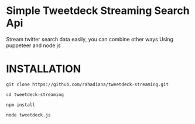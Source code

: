# Simple Tweetdeck Streaming Search Api
Stream twitter search data easily, you can combine other ways
Using puppeteer and node js

# INSTALLATION

    git clone https://github.com/rahadiana/tweetdeck-streaming.git

    cd tweetdeck-streaming
    
    npm install

    node tweetdeck.js
